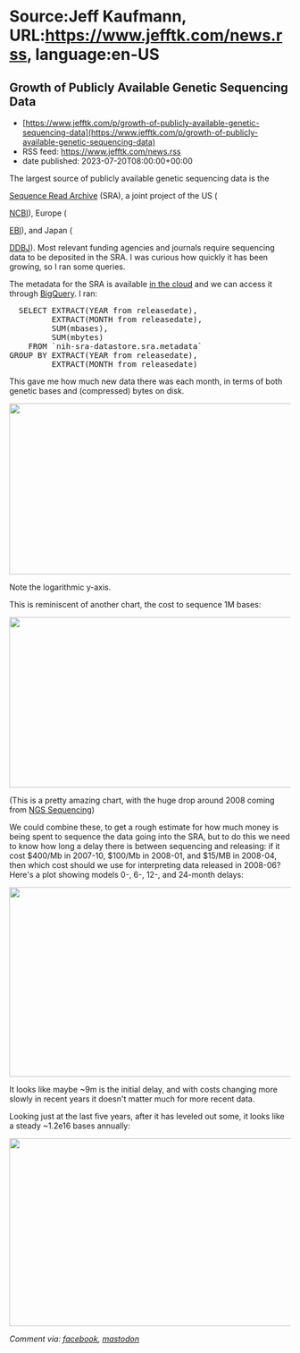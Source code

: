 # Source:Jeff Kaufmann, URL:https://www.jefftk.com/news.rss, language:en-US

## Growth of Publicly Available Genetic Sequencing Data
 - [https://www.jefftk.com/p/growth-of-publicly-available-genetic-sequencing-data](https://www.jefftk.com/p/growth-of-publicly-available-genetic-sequencing-data)
 - RSS feed: https://www.jefftk.com/news.rss
 - date published: 2023-07-20T08:00:00+00:00

<p><span>

The largest source of publicly available genetic sequencing data is
the </span>

<a href="https://en.wikipedia.org/wiki/Sequence_Read_Archive">Sequence
Read Archive</a> (SRA), a joint project of the US (

<a href="https://en.wikipedia.org/wiki/National_Center_for_Biotechnology_Information">NCBI</a>),
Europe (

<a href="https://en.wikipedia.org/wiki/European_Bioinformatics_Institute">EBI</a>),
and Japan (

<a href="https://en.wikipedia.org/wiki/DNA_Data_Bank_of_Japan">DDBJ</a>).
Most relevant funding agencies and journals require sequencing
data to be deposited in the SRA.  I was curious how quickly it has
been growing, so I ran some queries.



<p>

The metadata for the SRA is available <a href="https://www.ncbi.nlm.nih.gov/sra/docs/sra-cloud-based-examples/">in
the cloud</a> and we can access it through <a href="https://cloud.google.com/bigquery">BigQuery</a>.  I ran:

</p>

<p>

</p>

<pre>
  SELECT EXTRACT(YEAR from releasedate),
         EXTRACT(MONTH from releasedate),
         SUM(mbases),
         SUM(mbytes)
    FROM `nih-sra-datastore.sra.metadata`
GROUP BY EXTRACT(YEAR from releasedate),
         EXTRACT(MONTH from releasedate)
</pre>



<p>

This gave me how much new data there was each month, in terms of both
genetic bases and (compressed) bytes on disk.

</p>

<p>

<a href="https://www.jefftk.com/sra-data-by-month-big.png"><img class="mobile-fullwidth" height="306" src="https://www.jefftk.com/sra-data-by-month.png" width="550" /><div class="image-vertical-spacer"></div></a>

</p>

<p>

Note the logarithmic y-axis.

</p>

<p>

This is reminiscent of another chart, the cost to sequence 1M bases:

</p>

<p>

<a href="https://www.jefftk.com/sequencing-cost-over-time-may-2022-big.png"><img class="mobile-fullwidth" height="305" src="https://www.jefftk.com/sequencing-cost-over-time-may-2022.png" width="550" /><div class="image-vertical-spacer"></div></a>

</p>

<p>

(This is a pretty amazing chart, with the huge drop around 2008 coming
from <a href="https://en.wikipedia.org/wiki/Massive_parallel_sequencing">NGS
Sequencing</a>)

</p>

<p>

We could combine these, to get a rough estimate for how much
money is being spent to sequence the data going into the SRA, but to
do this we need to know how long a delay there is between sequencing
and releasing: if it cost $400/Mb in 2007-10, $100/Mb in 2008-01, and
$15/MB in 2008-04, then which cost should we use for interpreting data
released in 2008-06?  Here's a plot showing models 0-, 6-, 12-, and
24-month delays:

</p>

<p>

<a href="https://www.jefftk.com/cost-of-sra-data-by-month-big.png"><img class="mobile-fullwidth" height="339" src="https://www.jefftk.com/cost-of-sra-data-by-month.png" width="550" /><div class="image-vertical-spacer"></div></a>

</p>

<p>

It looks like maybe ~9m is the initial delay, and with costs changing
more slowly in recent years it doesn't matter much for more recent
data.

</p>

<p>

Looking just at the last five years, after it has leveled out some, it
looks like a steady ~1.2e16 bases annually:


<a href="https://www.jefftk.com/sra-data-new-by-month-linear-big.png"><img class="mobile-fullwidth" height="336" src="https://www.jefftk.com/sra-data-new-by-month-linear.png" width="550" /><div class="image-vertical-spacer"></div></a>

  </p>

<p><i>Comment via: <a href="https://www.facebook.com/jefftk/posts/pfbid0BVvekfDaMQrmXfvHJPMBa1Pq1xG63f9WCAbNzS6dwc1twGBQLRgtNU2L31Mf5ngBl">facebook</a>, <a href="https://mastodon.mit.edu/@jefftk/110748131015350735">mastodon</a></i></p>

